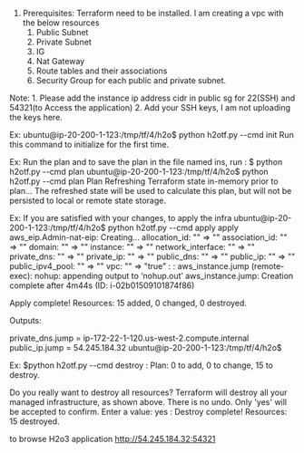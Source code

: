 1. Prerequisites: Terraform need to be installed.
I am creating a vpc with the below resources
    1. Public Subnet
    1. Private Subnet
    1. IG
    1. Nat Gateway
    2. Route tables and their associations
    1. Security Group for each public and private subnet.

Note:
    1. Please add the instance ip address cidr in public sg for 22(SSH) and 54321(to Access the application)
    2. Add your SSH keys, I am not uploading the keys here.

Ex:
ubuntu@ip-20-200-1-123:/tmp/tf/4/h2o$ python h2otf.py --cmd init
    Run this command to initialize for the first time.

Ex: Run the plan and to save the plan in the file named ins, run : $ python h2otf.py --cmd plan
ubuntu@ip-20-200-1-123:/tmp/tf/4/h2o$ python h2otf.py --cmd plan
Plan
Refreshing Terraform state in-memory prior to plan...
The refreshed state will be used to calculate this plan, but will not be
persisted to local or remote state storage.


Ex:
If you are satisfied with your changes, to apply the infra
ubuntu@ip-20-200-1-123:/tmp/tf/4/h2o$ python h2otf.py --cmd apply
apply
aws_eip.Admin-nat-eip: Creating...
  allocation_id:     "" => "<computed>"
  association_id:    "" => "<computed>"
  domain:            "" => "<computed>"
  instance:          "" => "<computed>"
  network_interface: "" => "<computed>"
  private_dns:       "" => "<computed>"
  private_ip:        "" => "<computed>"
  public_dns:        "" => "<computed>"
  public_ip:         "" => "<computed>"
  public_ipv4_pool:  "" => "<computed>"
  vpc:               "" => "true"
  :
  :
  aws_instance.jump (remote-exec): nohup: appending output to ‘nohup.out’
aws_instance.jump: Creation complete after 4m44s (ID: i-02b01509101874f86)

Apply complete! Resources: 15 added, 0 changed, 0 destroyed.

Outputs:

private_dns.jump  = ip-172-22-1-120.us-west-2.compute.internal
public_ip.jump = 54.245.184.32
ubuntu@ip-20-200-1-123:/tmp/tf/4/h2o$

Ex: $python h2otf.py --cmd destroy
:
Plan: 0 to add, 0 to change, 15 to destroy.

Do you really want to destroy all resources?
  Terraform will destroy all your managed infrastructure, as shown above.
  There is no undo. Only 'yes' will be accepted to confirm.
  Enter a value: yes
  :
  Destroy complete! Resources: 15 destroyed.

to browse H2o3 application
http://54.245.184.32:54321